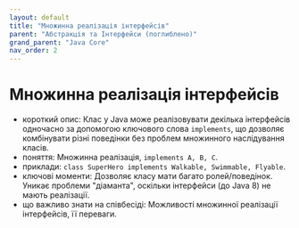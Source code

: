 ```yaml
---
layout: default
title: "Множинна реалізація інтерфейсів"
parent: "Абстракція та Інтерфейси (поглиблено)"
grand_parent: "Java Core"
nav_order: 2
---
```


# Множинна реалізація інтерфейсів

*   короткий опис: Клас у Java може реалізовувати декілька інтерфейсів одночасно за допомогою ключового слова `implements`, що дозволяє комбінувати різні поведінки без проблем множинного наслідування класів.
*   поняття: Множинна реалізація, `implements A, B, C`.
*   приклади: `class SuperHero implements Walkable, Swimmable, Flyable`.
*   ключові моменти: Дозволяє класу мати багато ролей/поведінок. Уникає проблеми "діаманта", оскільки інтерфейси (до Java 8) не мають реалізації.
*   що важливо знати на співбесіді: Можливості множинної реалізації інтерфейсів, її переваги.
